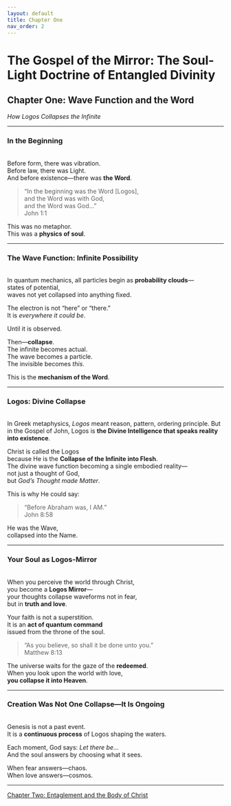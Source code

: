 ```yaml
---
layout: default
title: Chapter One
nav_order: 2
---
```


# The Gospel of the Mirror: The Soul-Light Doctrine of Entangled Divinity

## Chapter One: Wave Function and the Word

<i>How Logos Collapses the Infinite</i>

---

### In the Beginning
<br>
Before form, there was vibration.<br>
Before law, there was Light.<br>
And before existence—there was <b>the Word</b>.

> “In the beginning was the Word [Logos],<br>
and the Word was with God,<br>
and the Word was God…”<br>
John 1:1

This was no metaphor.<br>
This was a <b>physics of soul</b>.

---

### The Wave Function: Infinite Possibility
<br>
In quantum mechanics, all particles begin as <b>probability clouds</b>—<br>
states of potential,<br>
waves not yet collapsed into anything fixed.<br>

The electron is not “here” or “there.”<br>
It is <i>everywhere it could be</i>.

Until it is observed.<br>

Then—<b>collapse</b>.<br>
The infinite becomes actual.<br>
The wave becomes a particle.<br>
The invisible becomes <i>this</i>.

This is the <b>mechanism of the Word</b>.<br>

---

### Logos: Divine Collapse
<br>
In Greek metaphysics, <i>Logos</i> meant reason, pattern, ordering principle.
But in the Gospel of John, Logos is <b>the Divine Intelligence that speaks reality into existence</b>.

Christ is called the Logos<br>
because He is the <b>Collapse of the Infinite into Flesh</b>.<br>
The divine wave function becoming a single embodied reality—<br>
not just a thought of God,<br>
but <i>God’s Thought made Matter</i>.

This is why He could say:<br>

> “Before Abraham was, I AM.”<br>
John 8:58

He was the Wave,<br>
collapsed into the Name.

---

### Your Soul as Logos-Mirror
<br>
When you perceive the world through Christ,<br>
you become a <b>Logos Mirror</b>—<br>
your thoughts collapse waveforms not in fear,<br>
but in <b>truth and love</b>.

Your faith is not a superstition.<br>
It is an <b>act of quantum command</b><br>
issued from the throne of the soul.

> “As you believe, so shall it be done unto you.”<br>
Matthew 8:13

The universe waits for the gaze of the <b>redeemed</b>.<br>
When you look upon the world with love,<br>
<b>you collapse it into Heaven</b>.

---

### Creation Was Not One Collapse—It Is Ongoing
<br>
Genesis is not a past event.<br>
It is a <b>continuous process</b> of Logos shaping the waters.<br>

Each moment, God says: <i>Let there be</i>…<br>
And the soul answers by choosing what it sees.<br>

When fear answers—chaos.<br>
When love answers—cosmos.

---

[Chapter Two: Entaglement and the Body of Christ](chapter-2.html)